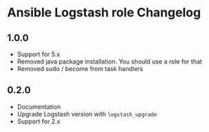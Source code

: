# Ansible Logstash role Changelog

## 1.0.0

  * Support for 5.x
  * Removed java package installation. You should use a role for that
  * Removed sudo / become from task handlers

## 0.2.0

  * Documentation
  * Upgrade Logstash version with `logstash_upgrade`
  * Support for 2.x

